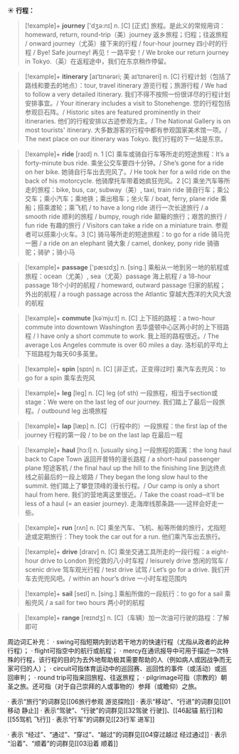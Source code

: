 ☀ <span class="category">**行程：**</span>
>[!example]+ <span class="vocabulary">**journey**</span> ['dӡə:nɪ] 
> <span class="definition">n. [C] [正式] 旅程。是此义的常规用词：</span>homeward, return, round-trip（美）journey 返乡旅程；归程；往返旅程 / onward journey（尤英）接下来的行程 / four-hour journey 四小时的行程 / Bye! Safe journey! 再见！一路平安！/ We broke our return journey in Tokyo.（英）在返程途中，我们在东京稍作停留。
           
>[!example]+ <span class="vocabulary">**itinerary**</span> [aɪˈtɪnərəri; 美 aɪˈtɪnəreri]
> <span class="definition">n. [C] 行程计划（包括了路线和要去的地点）：</span>tour, travel itinerary 游览行程；旅游行程 / We had to follow a very detailed itinerary. 我们不得不按照一份很详尽的行程计划安排事宜。/ Your itinerary includes a visit to Stonehenge. 您的行程包括参观巨石阵。/ Historic sites are featured prominently in their itineraries. 他们的行程安排以古迹参观为主。/ The National Gallery is on most tourists' itinerary. 大多数游客的行程中都有参观国家美术馆一项。/ The next place on our itinerary was Tokyo. 我们行程的下一站是东京。

>[!example]+ <span class="vocabulary">**ride**</span> [raɪd] 
> <span class="definition">n. 1 [C] 乘车或骑自行车等所走的短途旅程：</span>It’s a forty-minute bus ride. 乘坐公交车要四十分钟。/ She’s gone for a ride on her bike. 她骑自行车出去兜风了。/ He took her for a wild ride on the back of his motorcycle. 他骑摩托车带着她疯狂兜风。<span class="definition">2 [C] 乘坐汽车等所走的旅程：</span>bike, bus, car, subway（美）, taxi, train ride 骑自行车；乘公交车；乘小汽车；乘地铁；乘出租车；坐火车 / boat, ferry, plane ride 乘船；搭乘渡轮；乘飞机 / to have a long ride 进行一次长途旅行 / a smooth ride 顺利的旅程 / bumpy, rough ride 颠簸的旅行；艰苦的旅行 / fun ride 有趣的旅行 / Visitors can take a ride on a miniature train. 参观者可以搭乘小火车。<span class="definition">3 [C] 骑马等所走的短途旅程：</span>to go for a ride 骑马兜一圈 / a ride on an elephant 骑大象 / camel, donkey, pony ride 骑骆驼；骑驴；骑小马

>[!example]+ <span class="vocabulary">**passage**</span> ['pæsɪdӡ] 
> <span class="definition">n. [sing.] 乘船从一地到另一地的航程或旅程：</span>ocean（尤美）, sea（尤英）passage 海上航程 / a 18-hour passage 18个小时的航程 / homeward, outward passage 归家的航程；外出的航程 / a rough passage across the Atlantic 穿越大西洋的大风大浪的航程
           
>[!example]+ <span class="vocabulary">**commute**</span> [kəˈmju:t]
> <span class="definition">n. [C] 上下班的路程：</span>a two-hour commute into downtown Washington 去华盛顿中心区两小时的上下班路程 / I have only a short commute to work. 我上班的路程很近。/ The average Los Angeles commute is over 60 miles a day. 洛杉矶的平均上下班路程为每天60多英里。

>[!example]+ <span class="vocabulary">**spin**</span> [spɪn] 
> <span class="definition">n. [C] [非正式，正变得过时] 乘汽车去兜风：</span>to go for a spin 乘车去兜风

>[!example]+ <span class="vocabulary">**leg**</span> [leɡ] 
> <span class="definition">n. [C] leg (of sth) 一段旅程，相当于section或stage：</span>We were on the last leg of our journey. 我们踏上了最后一段旅程。/ outbound leg 出境旅程

>[!example]+ <span class="vocabulary">**lap**</span> [læp] 
> <span class="definition">n. [C]（行程中的）一段旅程：</span>the first lap of the journey 行程的第一段 / to be on the last lap 在最后一程
           
>[!example]+ <span class="vocabulary">**haul**</span> [hɔ:l]
> <span class="definition">n. [usually sing.] 一段旅程的距离：</span>the long haul back to Cape Town 返回开普特的漫长路程 / a short-haul passenger plane 短途客机 / the final haul up the hill to the finishing line 到达终点线之前最后的一段上坡路 / They began the long slow haul to the summit. 他们踏上了攀登顶峰的漫长行程。/ Our camp is only a short haul from here. 我们的营地离这里很近。/ Take the coast road─it'll be less of a haul (= an easier journey). 走海岸线那条路——这样会好走一些。

>[!example]+ <span class="vocabulary">**run**</span> [rʌn] 
> <span class="definition">n. [C] 乘坐汽车、飞机、船等所做的旅行，尤指短途或定期旅行：</span>They took the car out for a run. 他们乘汽车出去旅行。

>[!example]+ <span class="vocabulary">**drive**</span> [draɪv] 
> <span class="definition">n. [C] 乘坐交通工具所走的一段行程：</span>a eight-hour drive to London 到伦敦的八小时车程 / leisurely drive 悠闲的驾车 / scenic drive 驾车观光行程 / test drive 试驾 / Let’s go for a drive. 我们开车去兜兜风吧。/ within an hour’s drive 一小时车程范围内

>[!example]+ <span class="vocabulary">**sail**</span> [seɪl] 
> <span class="definition">n. [sing.] 乘船所做的一段航行：</span>to go for a sail 乘船兜风 / a sail for two hours 两小时的航程

>[!example]+ <span class="vocabulary">**range**</span> [reɪndӡ] 
> <span class="definition">n. [C]（车辆）加一次油可行驶的路程：</span>了解即可

周边词汇补充：
· swing可指短期内到访若干地方的快速行程（尤指从政者的此种行程）；
· flight可指空中的航行或航程；
· mercy在通讯报导中可用于描述一次特殊的行程，该行程的目的为去外地帮助极其需要帮助的人（例如病人或因战争而无家可归的人）；
· circuit可指体育运动中的巡回赛、巡回性的事件（或活动）或巡回审判；
· round trip可指来回旅程、往返旅程；
· pilgrimage可指（宗教的）朝圣之旅。还可指（对于自己崇拜的人或事物的）参拜（或瞻仰）之旅。

· 表示“旅行”的词群见[[06旅行参观 游览探险]]
· 表示“移动”、“行进”的词群见[[01移动 静止]]
· 表示“驾驶”、“行驶”的词群见[[32驾驶 行驶]]、[[46起锚 航行]]和[[55驾机 飞行]]
· 表示“行军”的词群见[[23行军 进军]]

· 表示 “经过”、“通过”、“穿过”、“越过”的词群见[[04穿过越过 经过通过]]
· 表示 “沿着”、“顺着”的词群见[[03沿着 顺着]]
